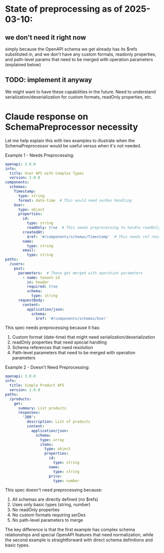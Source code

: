 # State of preprocessing as of 2025-03-10:
## we don't need it right now
simply because the OpenAPI schema we get already has its $refs substituted in, and we don't have any custom formats, readonly properties, and path-level params that need to be merged with operation parameters (explained below)

## TODO: implement it anyway
We might want to have these capabilities in the future.
Need to understand serialization/deserialization for custom formats, readOnly properties, etc.

# Claude response on SchemaPreprocessor necessity
Let me help explain this with two examples to illustrate when the SchemaPreprocessor would be useful versus when it's not needed.

Example 1 - Needs Preprocessing:
```yaml
openapi: 3.0.0
info:
  title: User API with Complex Types
  version: 1.0.0
components:
  schemas:
    Timestamp:
      type: string
      format: date-time  # This would need serDes handling
    User:
      type: object
      properties:
        id:
          type: string
          readOnly: true  # This needs preprocessing to handle readOnly
        createdAt:
          $ref: '#/components/schemas/Timestamp'  # This needs ref resolution
        name:
          type: string
        email:
          type: string
paths:
  /users:
    post:
      parameters:  # These get merged with operation parameters
        - name: tenant-id
          in: header
          required: true
          schema:
            type: string
      requestBody:
        content:
          application/json:
            schema:
              $ref: '#/components/schemas/User'
```

This spec needs preprocessing because it has:
1. Custom format (date-time) that might need serialization/deserialization
2. readOnly properties that need special handling
3. Schema references that need resolution
4. Path-level parameters that need to be merged with operation parameters

Example 2 - Doesn't Need Preprocessing:
```yaml
openapi: 3.0.0
info:
  title: Simple Product API
  version: 1.0.0
paths:
  /products:
    get:
      summary: List products
      responses:
        '200':
          description: List of products
          content:
            application/json:
              schema:
                type: array
                items:
                  type: object
                  properties:
                    id:
                      type: string
                    name:
                      type: string
                    price:
                      type: number
```

This spec doesn't need preprocessing because:
1. All schemas are directly defined (no $refs)
2. Uses only basic types (string, number)
3. No readOnly properties
4. No custom formats requiring serDes
5. No path-level parameters to merge

The key difference is that the first example has complex schema relationships and special OpenAPI features that need normalization, while the second example is straightforward with direct schema definitions and basic types.

